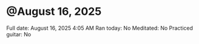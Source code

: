# @August 16, 2025

Full date: August 16, 2025 4:05 AM
Ran today: No
Meditated: No
Practiced guitar: No